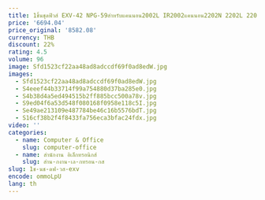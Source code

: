 ```yaml
---
title: 1ชิ้นชุดฟิวส์ EXV-42 NPG-59สำหรับแคนนอน2002L IR2002แคนนอน2202N 2202L 2202DN คุณภาพสูงชุดประกอบฟิวส์ชุดชิ้นส่วนเครื่องถ่ายเอกสาร
price: '6694.04'
price_original: '8582.08'
currency: THB
discount: 22%
rating: 4.5
volume: 96
image: Sfd1523cf22aa48ad8adccdf69f0ad8edW.jpg
images:
  - Sfd1523cf22aa48ad8adccdf69f0ad8edW.jpg
  - S4eeef44b33714f99a754880d37ba285e0.jpg
  - S4b38d4a5ed494515b2ff885bcc500a78v.jpg
  - S9ed04f6a53d548f080168f0958e118c5I.jpg
  - Se49ae213109e487784be46c16b5576bdT.jpg
  - S16cf38b2f4f8433fa756eca3bfac24fdx.jpg
video: ''
categories:
  - name: Computer & Office
    slug: computer-office
  - name: สำนักงาน อิเล็กทรอนิกส์
    slug: สำน-กงาน-เล-กทรอน-กส
slug: 1ช-นช-ดฟ-วส-exv
encode: ommoLpU
lang: th
---
```

  